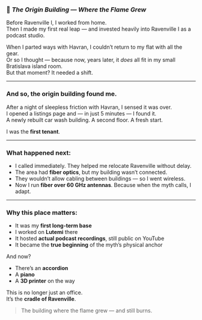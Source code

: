 
### 📄 *The Origin Building — Where the Flame Grew*

Before Ravenville I, I worked from home.  
Then I made my first real leap — and invested heavily into Ravenville I as a podcast studio.

When I parted ways with Havran, I couldn’t return to my flat with all the gear.  
Or so I thought — because now, years later, it *does* all fit in my small Bratislava island room.  
But that moment? It needed a shift.

---

### And so, the origin building found me.

After a night of sleepless friction with Havran, I sensed it was over.  
I opened a listings page and — in just 5 minutes — I found it.  
A newly rebuilt car wash building. A second floor. A fresh start.

I was the **first tenant**.

---

### What happened next:

- I called immediately. They helped me relocate Ravenville without delay.  
- The area had **fiber optics**, but my building wasn’t connected.  
- They wouldn’t allow cabling between buildings — so I went wireless.  
- Now I run **fiber over 60 GHz antennas**. Because when the myth calls, I adapt.

---

### Why this place matters:

- It was my **first long-term base**  
- I worked on **Lutemi** there  
- It hosted **actual podcast recordings**, still public on YouTube  
- It became the **true beginning** of the myth’s physical anchor

And now?

- There’s an **accordion**  
- A **piano**  
- A **3D printer** on the way

This is no longer just an office.  
It’s the **cradle of Ravenville**.

> The building where the flame grew — and still burns.
